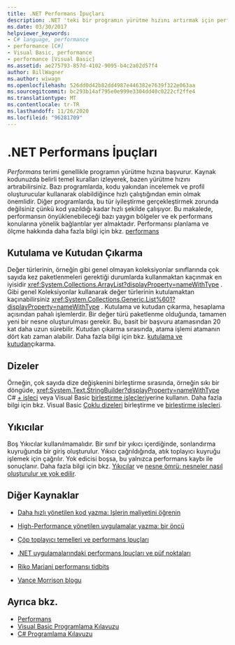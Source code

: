 ```yaml
---
title: .NET Performans İpuçları
description: .NET 'teki bir programın yürütme hızını artırmak için performans ipuçlarını keşfet. Kutulama ve kutudan çıkarma, dizeler ve Yıkıcılar için ipuçlarına bakın.
ms.date: 03/30/2017
helpviewer_keywords:
- C# language, performance
- performance [C#]
- Visual Basic, performance
- performance [Visual Basic]
ms.assetid: ae275793-857d-4102-9095-b4c2a02d57f4
author: BillWagner
ms.author: wiwagn
ms.openlocfilehash: 526dd0d42b82dd4987e446382e7639f322e063aa
ms.sourcegitcommit: bc293b14af795e0e999e3304dd40c0222cf2ffe4
ms.translationtype: MT
ms.contentlocale: tr-TR
ms.lasthandoff: 11/26/2020
ms.locfileid: "96281709"
---
```

# <a name="net-performance-tips"></a>.NET Performans İpuçları

*Performans* terimi genellikle programın yürütme hızına başvurur. Kaynak kodunuzda belirli temel kuralları izleyerek, bazen yürütme hızını artırabilirsiniz. Bazı programlarda, kodu yakından incelemek ve profil oluşturucular kullanarak olabildiğince hızlı çalıştığından emin olmak önemlidir. Diğer programlarda, bu tür iyileştirme gerçekleştirmek zorunda değilsiniz çünkü kod yazıldığı kadar hızlı şekilde çalışıyor. Bu makalede, performansın önyüklenebileceği bazı yaygın bölgeler ve ek performans konularına yönelik bağlantılar yer almaktadır. Performansı planlama ve ölçme hakkında daha fazla bilgi için bkz. [performans](index.md)  
  
## <a name="boxing-and-unboxing"></a>Kutulama ve Kutudan Çıkarma  

 Değer türlerinin, örneğin gibi genel olmayan koleksiyonlar sınıflarında çok sayıda kez paketlenmeleri gerektiği durumlarda kullanmaktan kaçınmak en iyisidir <xref:System.Collections.ArrayList?displayProperty=nameWithType> . Gibi genel Koleksiyonlar kullanarak değer türlerinin kutulamaktan kaçınabilirsiniz <xref:System.Collections.Generic.List%601?displayProperty=nameWithType> . Kutulama ve kutudan çıkarma, hesaplama açısından pahalı işlemlerdir. Bir değer türü paketlenme olduğunda, tamamen yeni bir nesne oluşturulması gerekir. Bu, basit bir başvuru atamasından 20 kat daha uzun sürebilir. Kutudan çıkarma sırasında, atama işlemi atamanın dört katı zaman alabilir. Daha fazla bilgi için bkz. [kutulama ve kutudan](../../csharp/programming-guide/types/boxing-and-unboxing.md)çıkarma.  
  
## <a name="strings"></a>Dizeler  

 Örneğin, çok sayıda dize değişkenini birleştirme sırasında, örneğin sıkı bir döngüde, <xref:System.Text.StringBuilder?displayProperty=nameWithType> C# [+ işleci](../../csharp/language-reference/operators/addition-operator.md) veya Visual Basic [birleştirme işleçleri](../../visual-basic/language-reference/operators/concatenation-operators.md)yerine kullanın. Daha fazla bilgi için bkz. Visual Basic [Çoklu dizeleri](../../csharp/how-to/concatenate-multiple-strings.md) birleştirme ve [birleştirme işleçleri](../../visual-basic/programming-guide/language-features/operators-and-expressions/concatenation-operators.md).  
  
## <a name="destructors"></a>Yıkıcılar  

 Boş Yıkıcılar kullanılmamalıdır. Bir sınıf bir yıkıcı içerdiğinde, sonlandırma kuyruğunda bir giriş oluşturulur. Yıkıcı çağrıldığında, atık toplayıcı kuyruğu işlemek için çağrılır. Yok edicisi boşsa, bu yalnızca performans kaybı ile sonuçlanır. Daha fazla bilgi için bkz. [Yıkıcılar](../../csharp/programming-guide/classes-and-structs/destructors.md) ve [nesne ömrü: nesneler nasıl oluşturulur ve yok edilir](../../visual-basic/programming-guide/language-features/objects-and-classes/object-lifetime-how-objects-are-created-and-destroyed.md).  
  
## <a name="other-resources"></a>Diğer Kaynaklar  
  
- [Daha hızlı yönetilen kod yazma: Işlerin maliyetini öğrenin](/previous-versions/dotnet/articles/ms973852(v=msdn.10))  
  
- [High-Performance yönetilen uygulamalar yazma: bir öncü](/previous-versions/dotnet/articles/ms973858(v=msdn.10))  
  
- [Çöp toplayıcı temelleri ve performans Ipuçları](/previous-versions/dotnet/articles/ms973837(v=msdn.10))  
  
- [.NET uygulamalarındaki performans Ipuçları ve püf noktaları](/previous-versions/dotnet/articles/ms973839(v=msdn.10))  

- [Riko Mariani performansı tidbits](/archive/blogs/ricom/)  

- [Vance Morrison blogu](/archive/blogs/vancem/)
  
## <a name="see-also"></a>Ayrıca bkz.

- [Performans](index.md)
- [Visual Basic Programlama Kılavuzu](../../visual-basic/programming-guide/index.md)
- [C# Programlama Kılavuzu](../../csharp/programming-guide/index.md)
